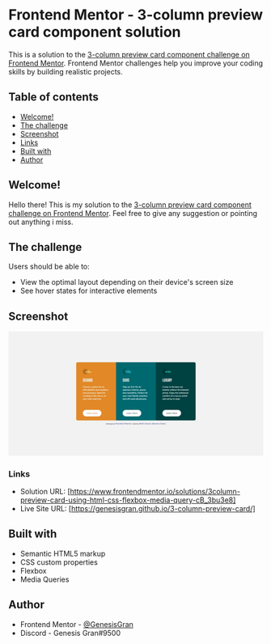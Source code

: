 # Frontend Mentor - 3-column preview card component solution

This is a solution to the [3-column preview card component challenge on Frontend Mentor](https://www.frontendmentor.io/challenges/3column-preview-card-component-pH92eAR2-). Frontend Mentor challenges help you improve your coding skills by building realistic projects.

## Table of contents

- [Welcome!](#welcome!)
- [The challenge](#the-challenge)
- [Screenshot](#screenshot)
- [Links](#links)
- [Built with](#built-with)
- [Author](#author)

## Welcome!

Hello there! This is my solution to the [3-column preview card component challenge on Frontend Mentor](https://www.frontendmentor.io/challenges/3column-preview-card-component-pH92eAR2-). Feel free to give any suggestion or pointing out anything i miss.

## The challenge

Users should be able to:

- View the optimal layout depending on their device's screen size
- See hover states for interactive elements

## Screenshot

![Web Preview](./web-preview.jpeg)

### Links

- Solution URL: [https://www.frontendmentor.io/solutions/3column-preview-card-using-html-css-flexbox-media-query-cB_3bu3e8]
- Live Site URL: [https://genesisgran.github.io/3-column-preview-card/]

## Built with

- Semantic HTML5 markup
- CSS custom properties
- Flexbox
- Media Queries

## Author

- Frontend Mentor - [@GenesisGran](https://www.frontendmentor.io/profile/GenesisGran)
- Discord - Genesis Gran#9500
